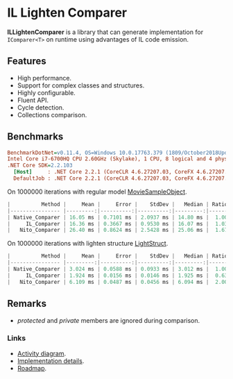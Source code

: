 # IL Lighten Comparer

**ILLightenComparer** is a library that can generate implementation for `IComparer<T>` on runtime using advantages of IL code emission.

## Features

* High performance.
* Support for complex classes and structures.
* Highly configurable.
* Fluent API.
* Cycle detection.
* Collections comparison.

## Benchmarks


``` ini
BenchmarkDotNet=v0.11.4, OS=Windows 10.0.17763.379 (1809/October2018Update/Redstone5)
Intel Core i7-6700HQ CPU 2.60GHz (Skylake), 1 CPU, 8 logical and 4 physical cores
.NET Core SDK=2.2.103
  [Host]     : .NET Core 2.2.1 (CoreCLR 4.6.27207.03, CoreFX 4.6.27207.03), 64bit RyuJIT
  DefaultJob : .NET Core 2.2.1 (CoreCLR 4.6.27207.03, CoreFX 4.6.27207.03), 64bit RyuJIT
```

On 1000000 iterations with regular model [MovieSampleObject](src/ILLightenComparer.Benchmarks/Benchmark/MovieSampleObject.cs).

``` c
|          Method |     Mean |     Error |    StdDev |   Median | Ratio | RatioSD |
|---------------- |---------:|----------:|----------:|---------:|------:|--------:|
| Native_Comparer | 16.05 ms | 0.7101 ms | 2.0937 ms | 14.80 ms |  1.00 |    0.00 |
|     IL_Comparer | 16.36 ms | 0.3667 ms | 0.9530 ms | 16.07 ms |  1.03 |    0.14 |
|   Nito_Comparer | 26.40 ms | 0.8624 ms | 2.5428 ms | 25.06 ms |  1.67 |    0.26 |
```

On 1000000 iterations with lighten structure [LightStruct](src/ILLightenComparer.Benchmarks/Benchmark/LightStruct.cs).

``` c
|          Method |     Mean |     Error |    StdDev |   Median | Ratio | RatioSD |
|---------------- |---------:|----------:|----------:|---------:|------:|--------:|
| Native_Comparer | 3.024 ms | 0.0588 ms | 0.0933 ms | 3.012 ms |  1.00 |    0.00 |
|     IL_Comparer | 1.924 ms | 0.0156 ms | 0.0146 ms | 1.925 ms |  0.63 |    0.02 |
|   Nito_Comparer | 6.109 ms | 0.0487 ms | 0.0456 ms | 6.094 ms |  2.00 |    0.06 |
```

## Remarks

* *protected* and *private* members are ignored during comparison.

### Links

* [Activity diagram](./docs/activity-diagram.html).
* [Implementation details](./docs/reasoning.md).
* [Roadmap](./docs/roadmap.md).
